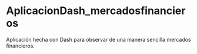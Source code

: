 # AplicacionDash_mercadosfinancieros
Aplicación hecha con Dash para observar de una manera sencilla mercados financieros. 
